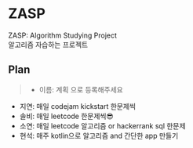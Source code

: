 # ZASP
ZASP: Algorithm Studying Project  
알고리즘 자습하는 프로젝트

## Plan
> - 이름: 계획 으로 등록해주세요

- 지연: 매일 codejam kickstart 한문제씩  
- 솔비: 매일 leetcode 한문제씩😎
- 소연: 매일 leetcode 알고리즘 or hackerrank sql 한문제
- 현석: 매주 kotlin으로 알고리즘 and 간단한 app 만들기
